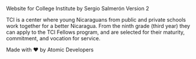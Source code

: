 Website for College Institute by Sergio Salmerón Version 2

TCI is a center where young Nicaraguans from public and private schools work together for a better Nicaragua. From the ninth grade (third year) they can apply to the TCI Fellows program, and are selected for their maturity, commitment, and vocation for service.

Made with ❤ by Atomic Developers
